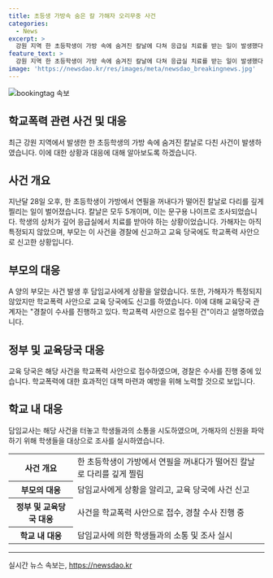 ```yaml
---
title: 초등생 가방속 숨은 칼 가해자 오리무중 사건
categories:
  - News
excerpt: >
  강원 지역 한 초등학생이 가방 속에 숨겨진 칼날에 다쳐 응급실 치료를 받는 일이 발생했다. 칼날은 모두 5개로, 피해 학생의 부모는 경찰과 교육 당국에 신고했다. 가해자는 특정되지 않았지만, 학교폭력 사안으로도 신고됐다. A 양은 응급실에서 봉합 치료를 받아야 했으며, 교사는 가방에 칼날을 숨긴 학생을 조사했지만 아직 특정되지 않았다. 학교폭력으로 의심돼 경찰과 교육 당국이 수사에 착수했다.
feature_text: >
  강원 지역 한 초등학생이 가방 속에 숨겨진 칼날에 다쳐 응급실 치료를 받는 일이 발생했다. 칼날은 모두 5개로, 피해 학생의 부모는 경찰과 교육 당국에 신고했다. 가해자는 특정되지 않았지만, 학교폭력 사안으로도 신고됐다. A 양은 응급실에서 봉합 치료를 받아야 했으며, 교사는 가방에 칼날을 숨긴 학생을 조사했지만 아직 특정되지 않았다. 학교폭력으로 의심돼 경찰과 교육 당국이 수사에 착수했다.
image: 'https://newsdao.kr/res/images/meta/newsdao_breakingnews.jpg'
---
```


<p><img src="https://newsdao.kr/res/images/meta/newsdao_breakingnews.jpg" alt="bookingtag 속보" /></p>

<h2>학교폭력 관련 사건 및 대응</h2>

<p data-ke-size="size16">최근 강원 지역에서 발생한 한 초등학생의 가방 속에 숨겨진 칼날로 다친 사건이 발생하였습니다. 이에 대한 상황과 대응에 대해 알아보도록 하겠습니다.</p>

<h2 data-ke-size="size26">사건 개요</h2>

<p data-ke-size="size16">지난달 28일 오후, 한 초등학생이 가방에서 연필을 꺼내다가 떨어진 칼날로 다리를 깊게 찔리는 일이 벌어졌습니다. 칼날은 모두 5개이며, 이는 문구용 나이프로 조사되었습니다. 학생의 상처가 깊어 응급실에서 치료를 받아야 하는 상황이었습니다. 가해자는 아직 특정되지 않았으며, 부모는 이 사건을 경찰에 신고하고 교육 당국에도 학교폭력 사안으로 신고한 상황입니다.</p>

<h2 data-ke-size="size26">부모의 대응</h2>

<p data-ke-size="size16">A 양의 부모는 사건 발생 후 담임교사에게 상황을 알렸습니다. 또한, 가해자가 특정되지 않았지만 학교폭력 사안으로 교육 당국에도 신고를 하였습니다. 이에 대해 교육당국 관계자는 "경찰이 수사를 진행하고 있다. 학교폭력 사안으로 접수된 건"이라고 설명하였습니다.</p>

<h2 data-ke-size="size26">정부 및 교육당국 대응</h2>

<p data-ke-size="size16">교육 당국은 해당 사건을 학교폭력 사안으로 접수하였으며, 경찰은 수사를 진행 중에 있습니다. 학교폭력에 대한 효과적인 대책 마련과 예방을 위해 노력할 것으로 보입니다.</p>

<h2 data-ke-size="size26">학교 내 대응</h2>

<p data-ke-size="size16">담임교사는 해당 사건을 터놓고 학생들과의 소통을 시도하였으며, 가해자의 신원을 파악하기 위해 학생들을 대상으로 조사를 실시하였습니다.</p>

<table>
    <tr>
        <th>사건 개요</th>
        <td>한 초등학생이 가방에서 연필을 꺼내다가 떨어진 칼날로 다리를 깊게 찔림</td>
    </tr>
    <tr>
        <th>부모의 대응</th>
        <td>담임교사에게 상황을 알리고, 교육 당국에 사건 신고</td>
    </tr>
    <tr>
        <th>정부 및 교육당국 대응</th>
        <td>사건을 학교폭력 사안으로 접수, 경찰 수사 진행 중</td>
    </tr>
    <tr>
        <th>학교 내 대응</th>
        <td>담임교사에 의한 학생들과의 소통 및 조사 실시</td>
    </tr>
</table>

<p><hr></p>
실시간 뉴스 속보는, <a href="https://newsdao.kr" rel="dofollow">https://newsdao.kr</a>


